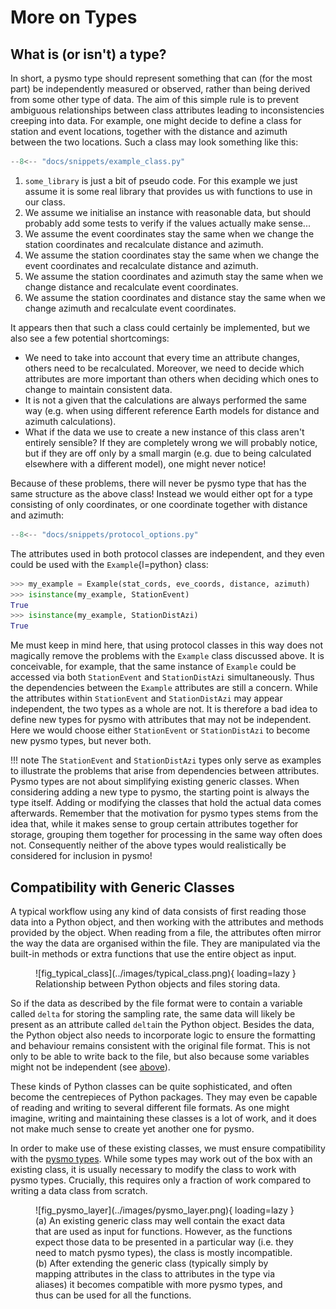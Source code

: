 # More on Types

## What is (or isn't) a type?

In short, a pysmo type should represent something that can (for the most part) be
independently measured or observed, rather than being derived from some other type of
data. The aim of this simple rule is to prevent ambiguous relationships between class
attributes leading to inconsistencies creeping into data. For example, one might decide
to define a class for station and event locations, together with the distance and azimuth
between the two locations. Such a class may look something like this:

```python title="example_class.py"
--8<-- "docs/snippets/example_class.py"
```

1.  `some_library` is just a bit of pseudo code. For this example we just assume it
    is some real library that provides us with functions to use in our class.
2.  We assume we initialise an instance with reasonable data, but should probably
    add some tests to verify if the values actually make sense...
3.  We assume the event coordinates stay the same when we change the station
    coordinates and recalculate distance and azimuth.
4.  We assume the station coordinates stay the same when we change the event
    coordinates and recalculate distance and azimuth.
5.  We assume the station coordinates and azimuth stay the same when we change
    distance and recalculate event coordinates.
6.  We assume the station coordinates and distance stay the same when we change
    azimuth and recalculate event coordinates.

It appears then that such a class could certainly be implemented, but we also see a few
potential shortcomings:

- We need to take into account that every time an attribute changes, others need to be
  recalculated. Moreover, we need to decide which attributes are more important than
  others when deciding which ones to change to maintain consistent data.
- It is not a given that the calculations are always performed the same way (e.g. when
  using different reference Earth models for distance and azimuth calculations).
- What if the data we use to create a new instance of this class aren't entirely
  sensible? If they are completely wrong we will probably notice, but if they are off
  only by a small margin (e.g. due to being calculated elsewhere with a different model),
  one might never notice!

Because of these problems, there will never be pysmo type that has the same structure as
the above class! Instead we would either opt for a type consisting of only coordinates,
or one coordinate together with distance and azimuth:

```python title="protocol_options.py"
--8<-- "docs/snippets/protocol_options.py"
```

The attributes used in both protocol classes are independent, and they even could be used
with the `Example`{l=python} class:

```python
>>> my_example = Example(stat_cords, eve_coords, distance, azimuth)
>>> isinstance(my_example, StationEvent)
True
>>> isinstance(my_example, StationDistAzi)
True
```

Me must keep in mind here, that using protocol classes in this way does not magically
remove the problems with the `Example` class discussed above. It is conceivable, for
example, that the same instance of `Example` could be accessed via both `StationEvent`
and `StationDistAzi` simultaneously. Thus the dependencies between the `Example`
attributes are still a concern. While the attributes within `StationEvent` and
`StationDistAzi` may appear independent, the two types as a whole are not. It is
therefore a bad idea to define new types for pysmo with attributes that may not be
independent. Here we would choose either `StationEvent` or `StationDistAzi` to become
new pysmo types, but never both.

!!! note
    The `StationEvent` and `StationDistAzi` types only serve as examples to illustrate
    the problems that arise from dependencies between attributes. Pysmo types are
    not about simplifying existing generic classes. When considering adding a new
    type to pysmo, the starting point is always the type itself. Adding or modifying
    the classes that hold the actual data comes afterwards. Remember that the
    motivation for pysmo types stems from the idea that, while it makes sense to
    group certain attributes together for storage, grouping them together for
    processing in the same way often does not. Consequently neither of the above
    types would realistically be considered for inclusion in pysmo!


## Compatibility with Generic Classes

A typical workflow using any kind of data consists of first reading those data into a
Python object, and then working with the attributes and methods provided by the object.
When reading from a file, the attributes often mirror the way the data are organised
within the file. They are manipulated via the built-in methods or extra functions that
use the entire object as input.

<figure markdown>
  ![fig_typical_class](../images/typical_class.png){ loading=lazy }
  <figcaption>
    Relationship between Python objects and files storing data.
  </figcaption>
</figure>

So if the data as described by the file format were to contain a variable called `delta`
for storing the sampling rate, the same data will likely be present as an attribute
called `delta`in the Python object. Besides the data, the Python object also needs to
incorporate logic to ensure the formatting and behaviour remains consistent with the
original file format. This is not only to be able to write back to the file, but also
because some variables might not be independent (see [above](#what-is-or-isnt-a-type)).

These kinds of Python classes can be quite sophisticated, and often become the
centrepieces of Python packages. They may even be capable of reading and writing to
several different file formats. As one might imagine, writing and maintaining these
classes is a lot of work, and it does not make much sense to create yet another one for
pysmo.

In order to make use of these existing classes, we must ensure compatibility with the
[pysmo types](../user-guide/types.md). While some types may work out of the box
with an existing class, it is usually necessary to modify the class to work with pysmo
types. Crucially, this requires only a fraction of work compared to writing a data class
from scratch.

<figure markdown>
  ![fig_pysmo_layer](../images/pysmo_layer.png){ loading=lazy }
  <figcaption>
    (a) An existing generic class may well contain the exact data that are used as
    input for functions. However, as the functions expect those data to be presented
    in a particular way (i.e. they need to match pysmo types), the class is mostly
    incompatible. (b) After extending the generic class (typically simply by mapping
    attributes in the class to attributes in the type via aliases) it becomes
    compatible with more pysmo types, and thus can be used for all the functions.
  </figcaption>
</figure>
